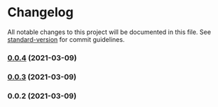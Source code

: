 # Changelog

All notable changes to this project will be documented in this file. See [standard-version](https://github.com/conventional-changelog/standard-version) for commit guidelines.

### [0.0.4](https://github.com/r3tard/wt-fragment/compare/v0.0.3...v0.0.4) (2021-03-09)

### [0.0.3](https://github.com/r3tard/wt-fragment/compare/v0.0.2...v0.0.3) (2021-03-09)

### 0.0.2 (2021-03-09)
